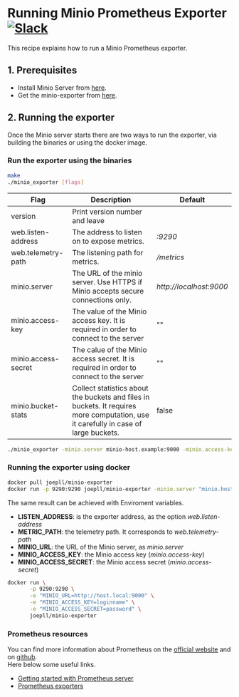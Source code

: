# Running Minio Prometheus Exporter [![Slack](https://slack.minio.io/slack?type=svg)](https://slack.minio.io)

This recipe explains how to run a Minio Prometheus exporter.


## 1. Prerequisites

* Install Minio Server from [here](https://docs.minio.io/docs/minio-quickstart-guide).
* Get the minio-exporter from [here](https://github.com/joe-pll/minio-exporter).

## 2. Running the exporter

Once the Minio server starts there are two ways to run the exporter, via building the binaries or using the docker image.

### Run the exporter using the binaries
```bash
make
./minio_exporter [flags]
```

| Flag | Description | Default |
| ---- | ------------| ------- |
| version | Print version number and leave | |
| web.listen-address | The address to listen on to expose metrics. | *:9290* |
| web.telemetry-path | The listening path for metrics. | */metrics* |
| minio.server | The URL of the minio server. Use HTTPS if Minio accepts secure connections only. | *http://localhost:9000* |
| minio.access-key | The value of the Minio access key. It is required in order to connect to the server | "" |
| minio.access-secret | The calue of the Minio access secret. It is required in order to connect to the server | "" |
| minio.bucket-stats | Collect statistics about the buckets and files in buckets. It requires more computation, use it carefully in case of large buckets. | false |

```bash
./minio_exporter -minio.server minio-host.example:9000 -minio.access-key "login_name" -minio.access-secret "login_password"
```

### Running the exporter using docker

```bash
docker pull joepll/minio-exporter
docker run -p 9290:9290 joepll/minio-exporter -minio.server "minio.host:9000" -minio.access-key "login_name" -minio.access-secret "login_secret"
```

The same result can be achieved with Enviroment variables.
* **LISTEN_ADDRESS**: is the exporter address, as the option *web.listen-address*
* **METRIC_PATH**: the telemetry path. It corresponds to *web.telemetry-path*
* **MINIO_URL**: the URL of the Minio server, as *minio.server*
* **MINIO_ACCESS_KEY**: the Minio access key (*minio.access-key*)
* **MINIO_ACCESS_SECRET**: the Minio access secret (*minio.access-secret*)


```bash
docker run \
       -p 9290:9290 \
       -e "MINIO_URL=http://host.local:9000" \
       -e "MINIO_ACCESS_KEY=loginname" \
       -e "MINIO_ACCESS_SECRET=password" \
       joepll/minio-exporter
```

### Prometheus resources

You can find more information about Prometheus on the [official website](https://prometheus.io) and on [github](https://github.com/prometheus).  
Here below some useful links.

* [Getting started with Prometheus server](https://prometheus.io/docs/prometheus/latest/getting_started/)
* [Prometheus exporters](https://prometheus.io/docs/instrumenting/exporters/)
